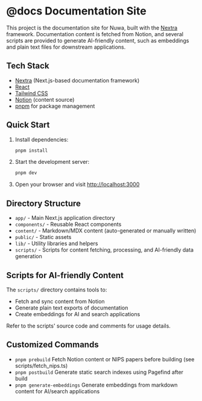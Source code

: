 # @docs Documentation Site

This project is the documentation site for Nuwa, built with the [Nextra](https://nextra.site/) framework. Documentation content is fetched from Notion, and several scripts are provided to generate AI-friendly content, such as embeddings and plain text files for downstream applications.

## Tech Stack

- [Nextra](https://nextra.site/) (Next.js-based documentation framework)
- [React](https://react.dev/)
- [Tailwind CSS](https://tailwindcss.com/)
- [Notion](https://www.notion.so/) (content source)
- [pnpm](https://pnpm.io/) for package management

## Quick Start

1. Install dependencies:
   ```bash
   pnpm install
   ```
2. Start the development server:
   ```bash
   pnpm dev
   ```
3. Open your browser and visit [http://localhost:3000](http://localhost:3000)

## Directory Structure

- `app/` - Main Next.js application directory
- `components/` - Reusable React components
- `content/` - Markdown/MDX content (auto-generated or manually written)
- `public/` - Static assets
- `lib/` - Utility libraries and helpers
- `scripts/` - Scripts for content fetching, processing, and AI-friendly data generation

## Scripts for AI-friendly Content

The `scripts/` directory contains tools to:

- Fetch and sync content from Notion
- Generate plain text exports of documentation
- Create embeddings for AI and search applications

Refer to the scripts' source code and comments for usage details.

## Customized Commands

- `pnpm prebuild` Fetch Notion content or NIPS papers before building (see scripts/fetch_nips.ts)
- `pnpm postbuild` Generate static search indexes using Pagefind after build
- `pnpm generate-embeddings` Generate embeddings from markdown content for AI/search applications
